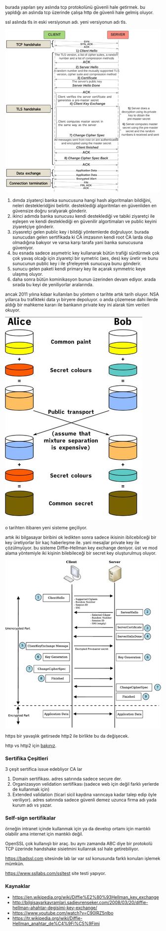 burada yapılan şey aslında tcp protokolünü güvenli hale getirmek. bu yapldığı an aslında tcp üzerinde çalışa http de güvenli hale gelmiş oluyor.

ssl aslında tls in eski versiyonun adı. yeni versiyonun adı tls.

![tsl ssl](files/TLS-handshake-protocol3.png)

1. dımda ziyaterçi banka sunucusuna hangi hash algoritmaları bildiğini, neleri destekleridğini belirtir. desteklediği algoritmları en güvenliden en güvensize doğru sıralyarak gönderir.
2. ikinci adımda banka sunucusu kendi desteklediği ve tabiki ziyaretçi ile eşleşen ve kendi desteklediği en güvenilir algortimaları ve public keyini ziyaretçiye gönderir.
3. ziyasretçi gelen public key i bildiği yöntemlerde doğruluyor. burada sunucudan gelen sertifikada ki CA imzasının kendi root CA larda olup olmadığına bakıyor ve varsa karşı tarafa yani banka sunucusuna güveniyor.
4. bu esnada sadece asymetric key kullanarak bütün trafiği sürdürmek çok çok yavaş olcağı için ziyaretçi bir symetric (aes, des) key üretir ve bunu sunucunun public key i ile şfreleyerek sunucuya bunu gönderir.
5. sunucu gelen paketi kendi primary key  ile açarak symmetric keye ulaşmış oluyor.
6. daha sonra bütün kominikasyon bunun üzerinden devam ediyor. arada sırada bu keyi de yeniliyorlar aralarında.

ancak 2011 yılına kdaar kullanılan bu yöntem o tarihte artık tarih oluyor.
NSA yıllarca bu trafikteki data yı biryere depoluyor. o anda çözemese dahi  ilerde aldığı bir mahkeme kararı ile bankanın private key ini alarak tüm verileri okuyor. 

![tsl ssl](files/diffie-hellman.jpg)


o tarihten itibaren yeni sisteme geçiliyor.

artık iki bilgasayar biribini ok ledikten sonra sadece ikisinin ibilcebilceği bir key üretiyorlar bir kaç haberleşme ile. yani mesajlar private key ile çözülmyüyor. bu sisteme Diffie–Hellman key exchange deniyor. üst  ve mod alama yöntemiyle iki kişinin bilebileceği bir secret key oluşturulmuş oluyor.

![tsl ssl](files/TLS-handshake-protocol2.png)

https bir yavaşlık getirsede http2 ile birlikte bu da değişecek.

http vs http2 için [bakınız](HttpVshttp2.md).

### Sertifika Çeşitleri

3 çeşit sertifica issue edebliyor CA lar

1. Domain sertifikası. adres satırında sadece secure der.
2. Organizasyon velidation sertifikası (sadece web için değil farklı yerlerde de kullanmak için)
3. Extended validation (ticari sicil kaydına varıncaya kadar talep edip öyle veriliyor). adres satırında sadece güvenli demez uzunca firma adı yada kurum adı vs yazar.


### Self-sign sertifikalar

örneğin intranet içinde kullanmak için ya da develop ortamı için mantıklı olabilir ama internet için mantıklı değil.

OpenSSL çok kullanışlı bir araç. bu aynı zamanda ABC diye bir protokolü TCP üzerinde handshake sisietmini kullanrak ssl hale getirebiliyor.

https://badssl.com sitesinde lab lar var ssl konusunda farklı konuları işlemek mümkün.

https://www.ssllabs.com/ssltest site testi yapıyor.


### Kaynaklar

- https://en.wikipedia.org/wiki/Diffie%E2%80%93Hellman_key_exchange
- http://bilgisayarkavramlari.sadievrenseker.com/2008/03/20/diffie-hellman-ahahtar-degisimi-key-exchange/
- https://www.youtube.com/watch?v=C90IRZ5nlbo
- https://tr.wikipedia.org/wiki/Diffie-Hellman_anahtar_de%C4%9Fi%C5%9Fimi
